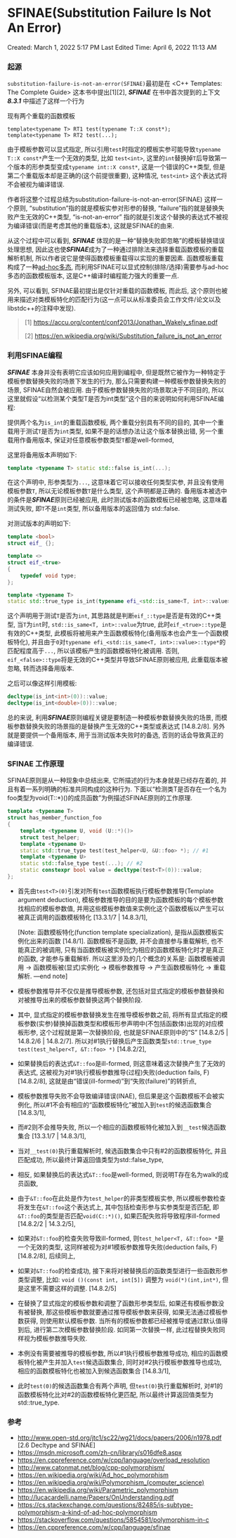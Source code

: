# SFINAE(Substitution Failure Is Not An Error)

Created: March 1, 2022 5:17 PM
Last Edited Time: April 6, 2022 11:13 AM

### 起源

`substitution-failure-is-not-an-error(SFINAE)`最初是在 <C++ Templates: The Complete Guide> 这本书中提出[1][2], ***SFINAE*** 在书中首次提到的上下文 ***8.3.1*** 中描述了这样一个行为

现有两个重载的函数模板

```
template<typename T> RT1 test(typename T::X const*);
template<typename T> RT2 test(...);
```

由于模板参数可以显式指定, 所以引用`test`时指定的模板实参可能导致`typename T::X const*`产生一个无效的类型, 比如 `test<int>`, 这里的`int`替换掉`T`后导致第一个版本的形参类型变成`typename int::X const*`, 这是一个错误的C++类型, 但是第二个重载版本却是正确的(这个前提很重要), 这种情况, `test<int>` 这个表达式将不会被视为编译错误.

作者将这整个过程总结为substitution-failure-is-not-an-error(SFINAE) 这样一个原则, “substitution”指的就是模板实参对形参的替换, “failure”指的就是替换失败产生无效的C++类型, “is-not-an-error” 指的就是引发这个替换的表达式不被视为编译错误(而是考虑其他的重载版本), 这就是SFINAE的由来.

从这个过程中可以看到, ***SFINAE*** 体现的是一种“替换失败即忽略”的模板替换错误处理思想, 因此这也使***SFINAE***成为了一种通过排除法来选择重载函数模板的重载解析机制, 所以作者说它是使得函数模板重载得以实现的重要因素. 函数模板重载构成了一种[ad-hoc多态](https://zh.wikipedia.org/wiki/%E7%89%B9%E8%AE%BE%E5%A4%9A%E6%80%81), 而利用SFINAE可以显式控制(排除/选择)需要参与ad-hoc多态的函数模板版本, 这是C++编译时编程能力强大的重要一点.

另外, 可以看到, SFINAE最初提出是仅针对重载的函数模板, 而此后, 这个原则也被用来描述对类模板特化的匹配行为(这一点可以从标准委员会工作文件/论文以及libstdc++的注释中发现).

> [1] https://accu.org/content/conf2013/Jonathan_Wakely_sfinae.pdf
> 
> 
> [2] https://en.wikipedia.org/wiki/Substitution_failure_is_not_an_error
> 

### 利用SFINAE编程

***SFINAE*** 本身并没有表明它应该如何应用到编程中, 但是既然它被作为一种特定于模板参数替换失败的场景下发生的行为, 那么只需要构建一种模板参数替换失败的场景, SFINAE自然会被应用. 由于模板参数替换失败的场景取决于不同目的, 所以这里就假设“以检测某个类型T是否为int类型”这个目的来说明如何利用SFINAE编程:

提供两个名为`is_int`的重载函数模板, 两个重载分别具有不同的目的, 其中一个重载用于测试`T`是否为`int`类型, 如果不是的话想办法让这个版本替换出错, 另一个重载用作备用版本, 保证对任意模板参数类型`T`都是well-formed,

这里将备用版本声明如下:

```cpp
template <typename T> static std::false is_int(...);
```

在这个声明中, 形参类型为`...`, 这意味着它可以接收任何类型实参, 并且没有使用模板参数`T`, 所以无论模板参数`T`是什么类型, 这个声明都是正确的. 备用版本被选中的条件是***SFINAE***原则已经被应用, 此时测试版本的函数模板已经被忽略, 这意味着测试失败, 即`T`不是`int`类型, 所以备用版本的返回值为 std::false.

对测试版本的声明如下:

```cpp
template <bool>
struct eif_ {};

template <>
struct eif_<true> 
{
	typedef void type; 
};

template <typename T>
static std::true_type is_int(typename efi_<std::is_same<T, int>::value>::type*);
```

这个声明用于测试`T`是否为`int`, 其思路就是判断`eif_::type`是否是有效的C++类型, 当`T`为`int`时, `std::is_same<T, int>::value`为true, 此时`eif_<true>::type`是有效的C++类型, 此模板将被用来产生函数模板特化(备用版本也会产生一个函数模板特化), 并且由于`0`对`typename efi_<std::is_same<T, int>::value>::type*`的匹配程度高于`...`, 所以该模板产生的函数模板特化被调用. 否则, `eif_<false>::type`将是无效的C++类型并导致SFINAE原则被应用, 此重载版本被忽略, 转而选择备用版本.

之后可以像这样引用模板:

```cpp
decltype(is_int<int>(0))::value;
decltype(is_int<double>(0))::value;
```

总的来说, 利用***SFINAE***原则编程关键是要制造一种模板参数替换失败的场景, 而模板参数替换失败的场景指的是替换产生无效的C++类型或表达式 [14.8.2/8]. 另外就是要提供一个备用版本, 用于当测试版本失败时的备选, 否则的话会导致真正的编译错误.

### SFINAE 工作原理

SFINAE原则是从一种现象中总结出来, 它所描述的行为本身就是已经存在着的, 并且有着一系列明确的标准共同构成的这种行为. 下面以“检测类T是否存在一个名为foo类型为void(T::*)()的成员函数”为例描述SFINAE原则的工作原理.

```cpp
template <typename T>
struct has_member_function_foo
{
	template <typename U, void (U::*)()>
	struct test_helper;
	template <typename U>
	static std::true_type test(test_helper<U, &U::foo> *); // #1
	template <typename U>
	static std::false_type test(...); // #2
	static constexpr bool value = decltype(test<T>(0))::value;
};
```

- 首先由`test<T>(0)`引发对所有`test`函数模板执行模板参数推导(Template argument deduction), 模板参数推导的目的是要为函数模板的每个模板参数找相应的模板参数值, 并用这些模板参数值来实例化这个函数模板以产生可以被真正调用的函数模板特化 [13.3.1/7 | 14.8.3/1],
    
    [Note: 函数模板特化(function template specialization), 是指从函数模板实例化出来的函数 [14.8/1]. 函数模板不是函数, 并不会直接参与重载解析, 也不能真正的被调用, 只有当函数模板被实例化为相应的函数模板特化时才是真正的函数, 才能参与重载解析. 所以这里涉及的几个概念的关系是: 函数模板被调用 -> 函数模板被(显式)实例化 -> 模板参数推导 -> 产生函数模板特化 -> 重载解析. —end note]
    
- 模板参数推导并不仅仅是推导模板参数, 还包括对显式指定的模板参数替换和对被推导出来的模板参数替换这两个替换阶段.
- 其中, 显式指定的模板参数替换发生在推导模板参数之前, 将所有显式指定的模板参数(实参)替换掉函数类型和模板形参声明中(不包括函数体)出现的对应模板形参, 这个过程就是第一次替换阶段, 也就是SFINAE原则中的“S” [14.8.2/5 | 14.8.2/6 | 14.8.2/7]. 所以对#1执行替换后产生函数类型`std::true_type test(test_helper<T, &T::foo> *)` [14.8.2/2],
- 如果替换后的表达式`&T::foo`是ill-formed, 则这意味着这次替换产生了无效的表达式, 这被视为对#1执行模板参数推导(过程)失败(deduction fails, F) [14.8.2/8], 这就是由“错误(ill-formed)”到“失败(failure)”的转折点,
- 模板参数推导失败不会导致编译错误(INAE), 但后果是这个函数模板不会被实例化, 所以#1不会有相应的“函数模板特化”被加入到`test`的候选函数集合 [14.8.3/1],
- 而#2则不会推导失败, 所以一个相应的函数模板特化被加入到`__test`候选函数集合 [13.3.1/7 | 14.8.3/1],
- 当对`__test(0)`执行重载解析时, 候选函数集合中只有#2的函数模板特化, 并且匹配成功, 所以最终计算返回值类型为std::false_type,
- 相反, 如果替换后的表达式`&T::foo`是well-formed, 则说明T存在名为walk的成员函数,
- 由于`&T::foo`在此处是作为`test_helper`的非类型模板实参, 所以模板参数检查将发生在`&T::foo`这个表达式上, 其中包括检查形参与实参类型是否匹配, 即`&T::foo`的类型是否匹配`void(C::*)()`, 如果匹配失败将导致程序ill-formed [14.8.2/2 | 14.3.2/5],
- 如果对`&T::foo`的检查失败导致ill-formed, 则`test_helper<T, &T::foo> *`是一个无效的类型, 这同样被视为对#1模板参数推导失败(deduction fails, F) [14.8.2/8], 后续同上,
- 如果对`&T::foo`的检查成功, 接下来将对被替换后的函数类型进行一些函数形参类型调整, 比如: `void ()(const int, int[5])` 调整为 `void(*)(int,int*)`, 但是这里不需要这样的调整. [14.8.2/5]
- 在替换了显式指定的模板参数和调整了函数形参类型后, 如果还有模板参数没有被替换, 那这些模板参数就要通过推导模板参数来获得, 如果无法通过模板参数获得, 则使用默认模板参数. 当所有的模板参数都已经被推导或通过默认值得到后, 进行第二次模板参数替换阶段. 如同第一次替换一样, 此过程替换失败同样视为模板参数推导失败.
- 本例没有需要被推导的模板参数, 所以#1执行模板参数推导成功, 相应的函数模板特化被产生并加入`test`候选函数集合, 同时对#2执行模板参数推导也成功, 相应的函数模板特化也被加入到候选函数集合 [14.8.3/1],
- 此时`test(0)`的候选函数集合有两个声明, 但`test(0)`执行重载解析时, 对#1的函数模板特化比对#2的函数模板特化更匹配, 所以最终计算返回值类型为std::true_type.

### 参考

- http://www.open-std.org/jtc1/sc22/wg21/docs/papers/2006/n1978.pdf [2.6 Decltype and SFINAE]
- https://msdn.microsoft.com/zh-cn/library/s016dfe8.aspx
- https://en.cppreference.com/w/cpp/language/overload_resolution
- http://www.catonmat.net/blog/cpp-polymorphism/
- https://en.wikipedia.org/wiki/Ad_hoc_polymorphism
- https://en.wikipedia.org/wiki/Polymorphism_(computer_science)
- https://en.wikipedia.org/wiki/Parametric_polymorphism
- http://lucacardelli.name/Papers/OnUnderstanding.pdf
- https://cs.stackexchange.com/questions/82485/is-subtype-polymorphism-a-kind-of-ad-hoc-polymorphism
- https://stackoverflow.com/questions/5854581/polymorphism-in-c
- https://en.cppreference.com/w/cpp/language/sfinae